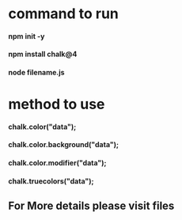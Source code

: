 # command to run
#### npm init -y
#### npm install chalk@4
#### node filename.js  

# method to use 
#### chalk.color("data");
#### chalk.color.background("data");
#### chalk.color.modifier("data");
#### chalk.truecolors("data");


## For More details please visit files
